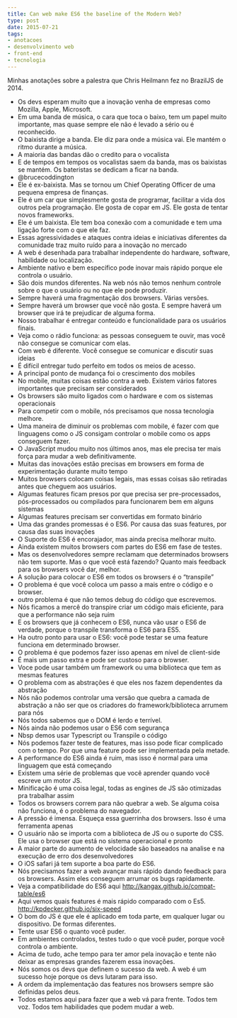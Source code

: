 ```yaml
---
title: Can web make ES6 the baseline of the Modern Web?
type: post
date: 2015-07-21
tags:
- anotacoes
- desenvolvimento web
- front-end
- tecnologia
---
```


Minhas anotações sobre a palestra que Chris Heilmann fez no BrazilJS de 2014.

- Os devs esperam muito que a inovação venha de empresas como Mozilla, Apple, Microsoft.
- Em uma banda de música, o cara que toca o baixo, tem um papel muito importante, mas quase sempre ele não é levado a sério ou é reconhecido.
- O baixista dirige a banda. Ele diz para onde a música vai. Ele mantém o ritmo durante a música.
- A maioria das bandas dão o credito para o vocalista
- E de tempos em tempos os vocalistas saem da banda, mas os baixistas se mantém. Os bateristas se dedicam a ficar na banda.
- @brucecoddington
- Ele é ex-baixista. Mas se tornou um Chief Operating Officer de uma pequena empresa de finanças.
- Ele é um car que simplesmente gosta de programar, facilitar a vida dos outros pela programação. Ele gosta de copar em JS. Ele gosta de tentar novos frameworks.
- Ele é um baixista. Ele tem boa conexão com a comunidade e tem uma ligação forte com o que ele faz.
- Essas agressividades e ataques contra ideias e iniciativas diferentes da comunidade traz muito ruído para a inovação no mercado
- A web é desenhada para trabalhar independente do hardware, software, habilidade ou localização.
- Ambiente nativo e bem específico pode inovar mais rápido porque ele controla o usuário.
- São dois mundos diferentes. Na web nós não temos nenhum controle sobre o que o usuário ou no que ele pode produzir.
- Sempre haverá uma fragmentação dos browsers. Várias versões. 
- Sempre haverá um browser que você não gosta. E sempre haverá um browser que irá te prejudicar de alguma forma.
- Nosso trabalhar é entregar conteúdo e funcionalidade para os usuários finais.
- Veja como o rádio funciona: as pessoas conseguem te ouvir, mas você não consegue se comunicar com elas.
- Com web é diferente. Você consegue se comunicar e discutir suas ideias
- É difícil entregar tudo perfeito em todos os meios de acesso.
- A principal ponto de mudança foi o crescimento dos mobiles
- No mobile, muitas coisas estão contra a web. Existem vários fatores importantes que precisam ser considerados
- Os browsers são muito ligados com o hardware e com os sistemas operacionais
- Para competir com o mobile, nós precisamos que nossa tecnologia melhore.
- Uma maneira de diminuir os problemas com mobile, é fazer com que linguagens como o JS consigam controlar o mobile como os apps conseguem fazer.
- O JavaScript mudou muito nos últimos anos, mas ele precisa ter mais força para mudar a web definitivamente.
- Muitas das inovações estão precisas em browsers em forma de experimentação durante muito tempo
- Muitos browsers colocam coisas legais, mas essas coisas são retiradas antes que cheguem aos usuários.
- Algumas features ficam presos por que precisa ser pre-processados, pós-processados ou compilados para funcionarem bem em alguns sistemas
- Algumas features precisam ser convertidas em formato binário
- Uma das grandes promessas é o ES6. Por causa das suas features, por causa das suas inovações
- O Suporte do ES6 é encorajador, mas ainda precisa melhorar muito.
- Ainda existem muitos browsers com partes do ES6 em fase de testes.
- Mas os desenvolvedores sempre reclamam que determinados browsers não tem suporte. Mas o que você está fazendo? Quanto mais feedback para os browsers você dar, melhor.
- A solução para colocar o ES6 em todos os browsers é o “transpile”
- O problema é que você coloca um passo a mais entre o código e o browser.
- outro problema é que não temos debug do código que escrevemos. 
- Nós ficamos a mercê do transpire criar um código mais eficiente, para que a performance não seja ruim
- E os browsers que já conhecem o ES6, nunca vão usar o ES6 de verdade, porque o transpile  transforma o ES6 para ES5.
- Ha outro ponto para usar o ES6: você pode testar se uma feature funciona em determinado browser.
- O problema é que podemos fazer isso apenas em nível de client-side
- É mais um passo extra e pode ser custoso para o browser.
- Voce pode usar também um framework ou uma biblioteca que tem as mesmas features
- O problema com as abstrações é que eles nos fazem dependentes da abstração
- Nós não podemos controlar uma versão que quebra a camada de abstração a não ser que os criadores do framework/biblioteca arrumem para nós
- Nós todos sabemos que o DOM é lerdo e terrível.
- Nós ainda não podemos usar o ES6 com segurança 
- Nbsp demos usar Typescript ou Transpile o código
- Nós podemos fazer teste de features, mas isso pode ficar complicado com o tempo. Por que uma feature pode ser implementada pela metade.
- A performance do ES6 ainda é ruim, mas isso é normal para uma linguagem que está começando
- Existem uma série de problemas que você aprender quando você escreve um motor JS.
- Minificação é uma coisa legal, todas as engines de JS são otimizadas pra trabalhar assim
- Todos os browsers correm para não quebrar a web. Se alguma coisa não funciona, é o problema do navegador.
- A pressão é imensa. Esqueça essa guerrinha dos browsers. Isso é uma ferramenta apenas
- O usuário não se importa com a biblioteca de JS ou o suporte do CSS. Ele usa o browser que está no sistema operacional e pronto
- A maior parte do aumento de velocidade são baseados na analise e na execução de erro dos desenvolvedores
- O iOS safari já tem suporte a boa parte do ES6. 
- Nós precisamos fazer a web avançar mais rápido dando feedback para os browsers. Assim eles conseguem arrumar os bugs rapidamente.
- Veja a compatibilidade do ES6 aqui http://kangax.github.io/compat-table/es6
- Aqui vemos quais features é mais rápido comparado com o Es5. http://kpdecker.github.io/six-speed
- O bom do JS é que ele é aplicado em toda parte, em qualquer lugar ou dispositivo. De formas diferentes.
- Tente usar ES6 o quanto você puder. 
- Em ambientes controlados, testes tudo o que você puder, porque você controla o ambiente.
- Acima de tudo, ache tempo para ter amor pela inovação e tente não deixar as empresas grandes fazerem essa inovações.
- Nós somos os devs que definem o sucesso da web. A web é um sucesso hoje porque os devs lutaram para isso.
- A ordem da implementação das features nos browsers sempre são definidas pelos deus.
- Todos estamos aqui para fazer que a web vá para frente. Todos tem voz. Todos tem habilidades que podem mudar a web.